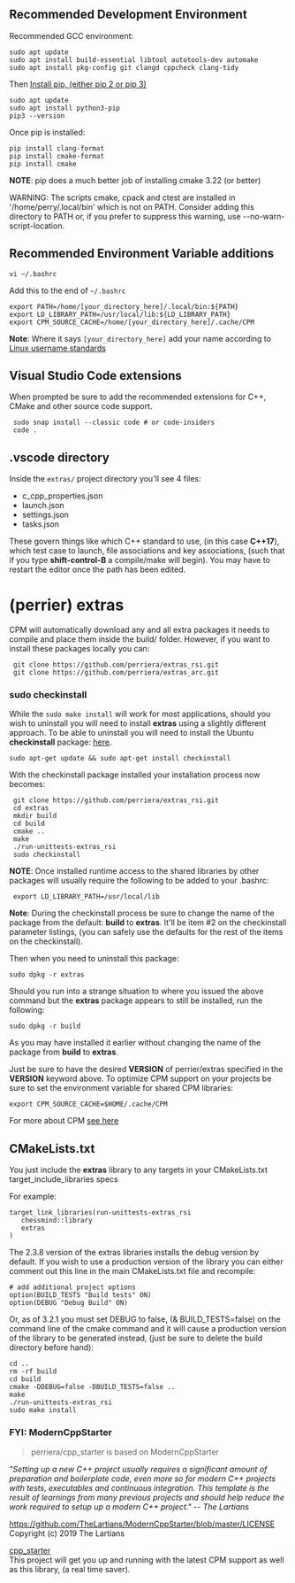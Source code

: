 ## Recommended Development Environment

Recommended GCC environment:

    sudo apt update
    sudo apt install build-essential libtool autotools-dev automake
    sudo apt install pkg-config git clangd cppcheck clang-tidy

Then [Install pip, (either pip 2 or pip 3)](https://linuxize.com/post/how-to-install-pip-on-ubuntu-18.04/)

    sudo apt update
    sudo apt install python3-pip
    pip3 --version

Once pip is installed:

    pip install clang-format
    pip install cmake-format
    pip install cmake

**NOTE**: pip does a much better job of installing cmake 3.22 (or better)

WARNING: The scripts cmake, cpack and ctest are installed in '/home/perry/.local/bin' which is not on PATH.
Consider adding this directory to PATH or, if you prefer to suppress this warning, use --no-warn-script-location.

## Recommended Environment Variable additions

    vi ~/.bashrc

Add this to the end of `~/.bashrc `

    export PATH=/home/[your_directory_here]/.local/bin:${PATH}
    export LD_LIBRARY_PATH=/usr/local/lib:${LD_LIBRARY_PATH}
    export CPM_SOURCE_CACHE=/home/[your_directory_here]/.cache/CPM

**Note**: Where it says `[your_directory_here]` add your name according to [Linux username standards](https://www.ibm.com/docs/en/db2/9.7?topic=rules-user-user-id-group-naming)

## Visual Studio Code extensions

When prompted be sure to add the recommended extensions for C++, CMake and other source code support.

     sudo snap install --classic code # or code-insiders
     code .

## .vscode directory

Inside the `extras/` project directory you'll see 4 files:

- c_cpp_properties.json
- launch.json
- settings.json
- tasks.json

These govern things like which C++ standard to use, (in this case **C++17**), which test case to launch, file associations and key associations, (such that if you type **shift-control-B** a compile/make will begin). You may have to restart the editor once the path has been edited.

# (perrier) extras

CPM will automatically download any and all extra packages it needs to compile and place them inside the build/ folder. However, if you want to install these packages locally you can:

     git clone https://github.com/perriera/extras_rsi.git
     git clone https://github.com/perriera/extras_arc.git

### sudo checkinstall

While the `sudo make install` will work for most applications, should you wish to uninstall you will need to install **extras** using a slightly different approach. To be able to uninstall you will need to install the Ubuntu **checkinstall** package: [here](https://help.ubuntu.com/community/CheckInstall).

`sudo apt-get update && sudo apt-get install checkinstall`

With the checkinstall package installed your installation process now becomes:

     git clone https://github.com/perriera/extras_rsi.git
     cd extras
     mkdir build
     cd build
     cmake ..
     make
     ./run-unittests-extras_rsi
     sudo checkinstall

**NOTE**: Once installed runtime access to the shared libraries by other packages will usually require the following to be added to your .bashrc:

     export LD_LIBRARY_PATH=/usr/local/lib

**Note**: During the checkinstall process be sure to change the name of the package from the default: **build** to **extras**. It'll be item #2 on the checkinstall parameter listings, (you can safely use the defaults for the rest of the items on the checkinstall).

Then when you need to uninstall this package:

    sudo dpkg -r extras

Should you run into a strange situation to where you issued the above command but the **extras** package appears to still be installed, run the following:

    sudo dpkg -r build

As you may have installed it earlier without changing the name of the package from **build** to **extras**.

Just be sure to have the desired **VERSION** of perrier/extras specified in the **VERSION** keyword above. To optimize CPM support on your projects be sure to set the environment variable for shared CPM libraries:

    export CPM_SOURCE_CACHE=$HOME/.cache/CPM

For more about CPM [see here](https://github.com/cpm-cmake/CPM.cmake)

## CMakeLists.txt

You just include the **extras** library to any targets in your CMakeLists.txt target_include_libraries specs

For example:

    target_link_libraries(run-unittests-extras_rsi
       chessmind::library
       extras
    )

The 2.3.8 version of the extras libraries installs the debug version by default. If you wish to use a production version of the library you can either comment out this line in the main CMakeLists.txt file and recompile:

    # add additional project options
    option(BUILD_TESTS "Build tests" ON)
    option(DEBUG "Debug Build" ON)

Or, as of 3.2.1 you must set DEBUG to false, (& BUILD_TESTS=false) on the command line of the cmake command and it will cause a production version of the library to be generated instead, (just be sure to delete the build directory before hand):

    cd ..
    rm -rf build
    cd build
    cmake -DDEBUG=false -DBUILD_TESTS=false ..
    make
    ./run-unittests-extras_rsi
    sudo make install

### FYI: ModernCppStarter

> perriera/cpp_starter is based on ModernCppStarter

_"Setting up a new C++ project usually requires a significant amount of preparation and boilerplate code, even more so for modern C++ projects with tests, executables and continuous integration. This template is the result of learnings from many previous projects and should help reduce the work required to setup up a modern C++ project." -- The Lartians</br>_

https://github.com/TheLartians/ModernCppStarter/blob/master/LICENSE</br>
Copyright (c) 2019 The Lartians

[cpp_starter](https://github.com/perriera/cpp_starter)<br/>
This project will get you up and running with the latest CPM support as well as this library, (a real time saver).
